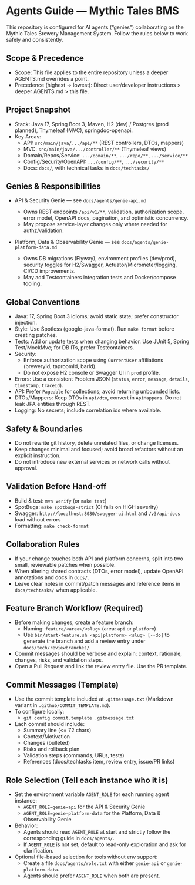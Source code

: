 # Agents Guide — Mythic Tales BMS

This repository is configured for AI agents (“genies”) collaborating on the Mythic Tales Brewery Management System. Follow the rules below to work safely and consistently.

## Scope & Precedence
- Scope: This file applies to the entire repository unless a deeper AGENTS.md overrides a point.
- Precedence (highest → lowest): Direct user/developer instructions > deeper AGENTS.md > this file.

## Project Snapshot
- Stack: Java 17, Spring Boot 3, Maven, H2 (dev) / Postgres (prod planned), Thymeleaf (MVC), springdoc-openapi.
- Key Areas:
  - API: `src/main/java/.../api/**` (REST controllers, DTOs, mappers)
  - MVC: `src/main/java/.../controller/**` (Thymeleaf views)
  - Domain/Repos/Service: `.../domain/**`, `.../repo/**`, `.../service/**`
  - Config/Security/OpenAPI: `.../config/**`, `.../security/**`
  - Docs: `docs/`, with technical tasks in `docs/techtasks/`

## Genies & Responsibilities
- API & Security Genie — see `docs/agents/genie-api.md`
  - Owns REST endpoints `/api/v1/**`, validation, authorization scope, error model, OpenAPI docs, pagination, and optimistic concurrency.
  - May propose service-layer changes only where needed for authz/validation.

- Platform, Data & Observability Genie — see `docs/agents/genie-platform-data.md`
  - Owns DB migrations (Flyway), environment profiles (dev/prod), security toggles for H2/Swagger, Actuator/Micrometer/logging, CI/CD improvements.
  - May add Testcontainers integration tests and Docker/compose tooling.

## Global Conventions
- Java: 17, Spring Boot 3 idioms; avoid static state; prefer constructor injection.
- Style: Use Spotless (google-java-format). Run `make format` before creating patches.
- Tests: Add or update tests when changing behavior. Use JUnit 5, Spring Test/MockMvc; for DB ITs, prefer Testcontainers.
- Security:
  - Enforce authorization scope using `CurrentUser` affiliations (breweryId, taproomId, barId).
  - Do not expose H2 console or Swagger UI in `prod` profile.
- Errors: Use a consistent Problem JSON (`status`, `error`, `message`, `details`, `timestamp`, `traceId`).
- API: Prefer `Pageable` for collections; avoid returning unbounded lists.
- DTOs/Mappers: Keep DTOs in `api/dto`, convert in `ApiMappers`. Do not leak JPA entities through REST.
- Logging: No secrets; include correlation ids where available.

## Safety & Boundaries
- Do not rewrite git history, delete unrelated files, or change licenses.
- Keep changes minimal and focused; avoid broad refactors without an explicit instruction.
- Do not introduce new external services or network calls without approval.

## Validation Before Hand-off
- Build & test: `mvn verify` (or `make test`)
- SpotBugs: `make spotbugs-strict` (CI fails on HIGH severity)
- Swagger: `http://localhost:8080/swagger-ui.html` and `/v3/api-docs` load without errors
- Formatting: `make check-format`

## Collaboration Rules
- If your change touches both API and platform concerns, split into two small, reviewable patches when possible.
- When altering shared contracts (DTOs, error model), update OpenAPI annotations and docs in `docs/`.
- Leave clear notes in commit/patch messages and reference items in `docs/techtasks/` when applicable.

## Feature Branch Workflow (Required)
- Before making changes, create a feature branch:
  - Naming: `feature/<area>/<slug>` (area: `api` or `platform`)
  - Use `bin/start-feature.sh <api|platform> <slug> [--do]` to generate the branch and add a review entry under `docs/tech/reviewbranches/`.
- Commit messages should be verbose and explain: context, rationale, changes, risks, and validation steps.
- Open a Pull Request and link the review entry file. Use the PR template.

## Commit Messages (Template)
- Use the commit template included at `.gitmessage.txt` (Markdown variant in `.github/COMMIT_TEMPLATE.md`).
- To configure locally:
  - `git config commit.template .gitmessage.txt`
- Each commit should include:
  - Summary line (<= 72 chars)
  - Context/Motivation
  - Changes (bulleted)
  - Risks and rollback plan
  - Validation steps (commands, URLs, tests)
  - References (docs/techtasks item, review entry, issue/PR links)



## Role Selection (Tell each instance who it is)
- Set the environment variable `AGENT_ROLE` for each running agent instance:
  - `AGENT_ROLE=genie-api` for the API & Security Genie
  - `AGENT_ROLE=genie-platform-data` for the Platform, Data & Observability Genie
- Behavior:
  - Agents should read `AGENT_ROLE` at start and strictly follow the corresponding guide in `docs/agents/`.
  - If `AGENT_ROLE` is not set, default to read-only exploration and ask for clarification.
- Optional file-based selection for tools without env support:
  - Create a file `docs/agents/role.txt` with either `genie-api` or `genie-platform-data`.
  - Agents should prefer `AGENT_ROLE` when both are present.

